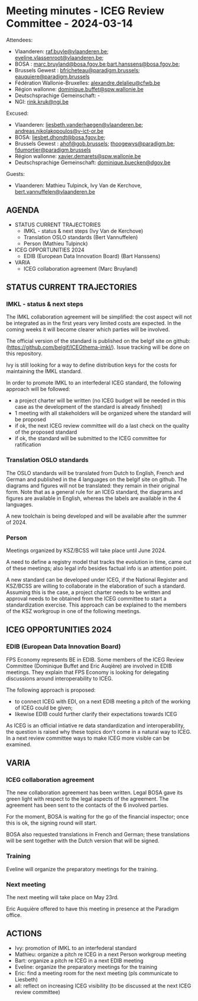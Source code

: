 # Meeting minutes - ICEG Review Committee - 2024-03-14

Attendees: 
- Vlaanderen: raf.buyle@vlaanderen.be; eveline.vlassenroot@vlaanderen.be; 
- BOSA : marc.bruyland@bosa.fgov.be;bart.hanssens@bosa.fgov.be;
- Brussels Gewest : bfricheteau@paradigm.brussels; eauquiere@paradigm.brussels
- Fédération Wallonie-Bruxelles: alexandre.delalieu@cfwb.be
- Région wallonne: dominique.buffet@spw.wallonie.be
- Deutschsprachige Gemeinschaft: -
- NGI: rink.kruk@ngi.be

Excused:
- Vlaanderen: liesbeth.vanderhaegen@vlaanderen.be; andreas.nikolakopoulos@v-ict-or.be
- BOSA: liesbet.dhondt@bosa.fgov.be; 
- Brussels Gewest : ahof@gob.brussels; thoogewys@paradigm.be; fdumortier@paradigm.brussels
- Région wallonne: xavier.demarets@spw.wallonie.be
- Deutschsprachige Gemeinschaft: dominique.buecken@dgov.be
 
Guests:
- Vlaanderen: Mathieu Tulpinck, Ivy Van de Kerchove, bert.vannuffelen@vlaanderen.be 

## AGENDA
- STATUS CURRENT TRAJECTORIES
  - IMKL - status & next steps (Ivy Van de Kerchove)
  - Translation OSLO standards (Bert Vannuffelen)
  - Person (Mathieu Tulpinck)
- ICEG OPPORTUNITIES 2024
  - EDIB (European Data Innovation Board) (Bart Hanssens)
- VARIA
  - ICEG collaboration agreement (Marc Bruyland)
 
## STATUS CURRENT TRAJECTORIES

### IMKL - status & next steps
The IMKL collaboration agreement will be simplified: the cost aspect will not be integrated as in the first years very limited costs are expected. In the coming weeks it will become clearer which parties will be involved.

The official version of the standard is published on the belgif site on github: (https://github.com/belgif/ICEGthema-imkl/). Issue tracking will be done on this repository.

Ivy is still looking for a way to define distribution keys for the costs for maintaining the IMKL standard.

In order to promote IMKL to an interfederal ICEG standard, the following approach will be followed:
- a project charter will be written (no ICEG budget will be needed in this case as the development of the standard is already finished)
- 1 meeting with all stakeholders will be organized where the standard will be proposed
- if ok, the next ICEG review committee will do a last check on the quality of the proposed standard
- if ok, the standard will be submitted to the ICEG committee for ratification   

### Translation OSLO standards
The OSLO standards will be translated from Dutch to English, French and German and published in the 4 languages on the belgif site on github.
The diagrams and figures will not be translated: they remain in their original form.
Note that as a general rule for an ICEG standard, the diagrams and figures are available in English, whereas the labels are available in the 4 languages.

A new toolchain is being developed and will be available after the summer of 2024.

### Person

Meetings organized by KSZ/BCSS will take place until June 2024.

A need to define a registry model that tracks the evolution in time, came out of these meetings; also legal info besides factual info is an attention point.

A new standard can be developed under ICEG, if the National Register and KSZ/BCSS are willing to collaborate in the elaboration of such a standard.
Assuming this is the case, a project charter needs to be written and approval needs to be obtained from the ICEG committee to start a standardization exercise.
This approach can be explained to the members of the KSZ workgroup in one of the following meetings.

## ICEG OPPORTUNITIES 2024

### EDIB (European Data Innovation Board)

FPS Economy represents BE in EDIB. Some members of the ICEG Review Committee (Dominique Buffet and Eric Auqière) are involved in EDIB meetings.
They explain that FPS Economy is looking for delegating discussions around interoperability to ICEG.

The following approach is proposed:
- to connect ICEG with EDI, on a next EDIB meeting a pitch of the working of ICEG could be given; 
- likewise EDIB could further clarify their expectations towards ICEG

As ICEG is an official intiative re data standardization and interoperability, the question is raised why these topics don't come in a natural way to ICEG. In a next review committee ways to make ICEG more visible can be examined.


## VARIA

### ICEG collaboration agreement

The new collaboration agreement has been written. Legal BOSA gave its green light with respect to the legal aspects of the agreement.
The agreement has been sent to the contacts of the 6 involved parties.

For the moment, BOSA is waiting for the go of the financial inspector; once this is ok, the signing round will start.

BOSA also requested translations in French and German; these translations will be sent together with the Dutch version that will be signed.

### Training

Eveline will organize the preparatory meetings for the training.

### Next meeting

The next meeting will take place on May 23rd. 

Eric Auquière offered to have this meeting in presence at the Paradigm office.

## ACTIONS
- Ivy: promotion of IMKL to an interfederal standard
- Mathieu: organize a pitch re ICEG in a next Person workgroup meeting
- Bart: organize a pitch re ICEG in a next EDIB meeting
- Eveline: organize the preparatory meetings for the training
- Eric: find a meeting room for the next meeting (pls communicate to Liesbeth)
- all: reflect on increasing ICEG visibility  (to be discussed at the next ICEG review committee)


